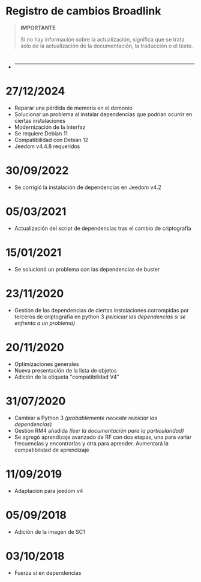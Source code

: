 # Registro de cambios Broadlink

>**IMPORTANTE**
>
>Si no hay información sobre la actualización, significa que se trata solo de la actualización de la documentación, la traducción o el texto.

# 

-  **** 

# 27/12/2024

- Reparar una pérdida de memoria en el demonio
- Solucionar un problema al instalar dependencias que podrían ocurrir en ciertas instalaciones
- Modernización de la interfaz
- Se requiere Debian 11
- Compatibilidad con Debian 12
- Jeedom v4.4.8 requeridos

# 30/09/2022

- Se corrigió la instalación de dependencias en Jeedom v4.2

# 05/03/2021

- Actualización del script de dependencias tras el cambio de criptografía

# 15/01/2021

- Se solucionó un problema con las dependencias de buster

# 23/11/2020

- Gestión de las dependencias de ciertas instalaciones corrompidas por terceros de criptografía en python 3 *(reiniciar las dependencias si se enfrenta a un problema)*

# 20/11/2020

- Optimizaciones generales
- Nueva presentación de la lista de objetos
- Adición de la etiqueta "compatibilidad V4"

# 31/07/2020

- Cambiar a Python 3 *(probablemente necesite reiniciar las dependencias)*
- Gestión RM4 añadida *(leer la documentación para la particularidad)*
- Se agregó aprendizaje avanzado de RF con dos etapas, una para variar frecuencias y encontrarlas y otra para aprender. Aumentará la compatibilidad de aprendizaje

# 11/09/2019

- Adaptación para jeedom v4

# 05/09/2018

- Adición de la imagen de SC1

# 03/10/2018

- Fuerza sí en dependencias
